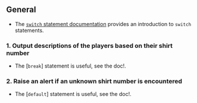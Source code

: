 ## General

- The [`switch` statement documentation][switch-statement] provides an introduction to `switch` statements.

### 1. Output descriptions of the players based on their shirt number

- The [`break`] statement is useful, see the doc!.

### 2. Raise an alert if an unknown shirt number is encountered

- The [`default`] statement is useful, see the doc!.

[switch-statement]: https://docs.oracle.com/javase/tutorial/java/nutsandbolts/switch.html
